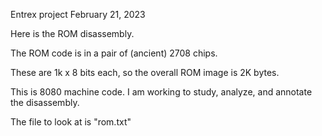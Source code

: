 Entrex project  February 21, 2023

Here is the ROM disassembly.

The ROM code is in a pair of (ancient) 2708 chips.

These are 1k x 8 bits each, so the overall ROM image is 2K bytes.

This is 8080 machine code.  I am working to study, analyze, and annotate
the disassembly.

The file to look at is "rom.txt"
